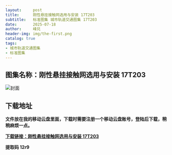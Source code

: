 ```yaml
---
layout:     post
title:      刚性悬挂接触网选用与安装 17T203
subtitle:   标准图集 城市轨道交通图集 17T203
date:       2025-07-18
author:     峰兄
header-img: img/the-first.png
catalog: true
tags:
- 城市轨道交通图集
- 标准图集
---
```

## 图集名称：刚性悬挂接触网选用与安装 17T203
![封面](https://pic1.imgdb.cn/item/687da6d958cb8da5c8c8e002.jpg)


## 下载地址 
**文件放在我的移动云盘里面，下载时需要注册一个移动云盘账号，登陆后下载，稍稍麻烦一点。**  
  
[**下载链接：刚性悬挂接触网选用与安装 17T203**](https://caiyun.139.com/w/i/2oxwBSVFitp3u)


**提取码 12r9**

